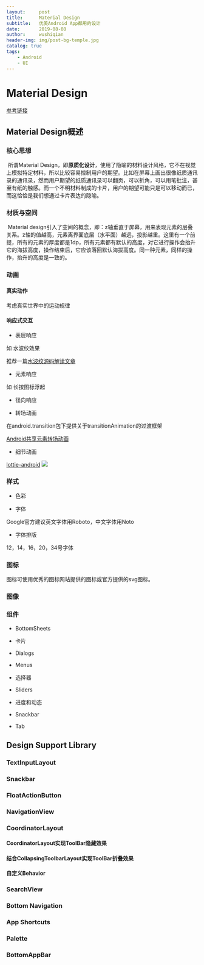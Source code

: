```yaml
---
layout:     post
title:      Material Design
subtitle:   优美Android App都用的设计
date:       2019-08-08
author:     wushiqian
header-img: img/post-bg-temple.jpg
catalog: true
tags:
    - Android
    - UI
---
```


# Material Design

[参考链接](https://material.io/design/)

## Material Design概述

### 核心思想

​		所谓Material Design，即**原质化设计**，使用了隐喻的材料设计风格，它不在视觉上模拟特定材料，所以比较容易控制用户的期望。比如在屏幕上画出很像纸质通讯录的通讯录，然而用户期望的纸质通讯录可以翻页，可以折角，可以用笔批注，甚至有纸的触感。而一个不明材料制成的卡片，用户的期望可能只是可以移动而已，而这恰恰是我们想通过卡片表达的隐喻。

### 材质与空间

​		Material design引入了空间的概念，即：z轴垂直于屏幕，用来表现元素的层叠关系。z轴的值越高，元素离界面底层（水平面）越远，投影越重。这里有一个前提，所有的元素的厚度都是1dp，所有元素都有默认的高度，对它进行操作会抬升它的海拔高度，操作结束后，它应该落回默认海拔高度。同一种元素，同样的操作，抬升的高度是一致的。

### 动画

#### 真实动作

考虑真实世界中的运动规律

#### 响应式交互

- 表层响应

如 水波纹效果

推荐一篇[水波纹源码解读文章](http://www.jianshu.com/p/c23cf6525532)

- 元素响应

如 长按图标浮起

- 径向响应

- 转场动画

在android.transition包下提供关于transitionAnimation的过渡框架

[Android共享元素转场动画](https://www.jianshu.com/p/e87c0086a3ae)

- 细节动画

[lottie-android](https://github.com/airbnb/lottie-android)
![](http://ww4.sinaimg.cn/large/006tNc79ly1g5nov202hlg30m80b4gs9.gif)

### 样式

- 色彩

- 字体

Google官方建议英文字体用Roboto，中文字体用Noto

- 字体排版

12，14，16，20，34号字体

### 图标

图标可使用优秀的图标网站提供的图标或官方提供的svg图标。

### 图像

### 组件

- BottomSheets

- 卡片

- Dialogs

- Menus

- 选择器

- Sliders

- 进度和动态

- Snackbar

- Tab

## Design Support Library

### TextInputLayout

### Snackbar

### FloatActionButton

### NavigationView

### CoordinatorLayout

#### CoordinatorLayout实现ToolBar隐藏效果

#### 结合CollapsingToolbarLayout实现ToolBar折叠效果

#### 自定义Behavior

### SearchView

### Bottom Navigation

### App Shortcuts

### Palette

### BottomAppBar